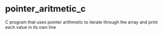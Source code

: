 # pointer_aritmetic_c
C program that uses pointer arithmetic to iterate through the array and print each value in its own line
